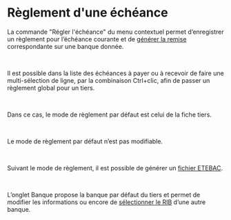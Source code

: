 # Règlement d'une échéance

La commande "Régler l'échéance" du menu contextuel permet 
 d’enregistrer un règlement pour l’échéance courante et de [générer 
 la remise](../../Remises/RemisesBanque.md) correspondante sur une banque donnée.


 


Il est possible dans la liste des échéances à payer ou à recevoir de 
 faire une multi-sélection de ligne, par la combinaison Ctrl+clic, afin 
 de passer un règlement global pour un tiers.


 


Dans ce cas, le mode de règlement par défaut est celui de la fiche tiers.


 


Le mode de règlement par défaut n’est pas modifiable.


 


Suivant le mode de règlement, il est possible de générer un [fichier 
 ETEBAC](../../Fichiers/ETEBAC/FichiersBancairesETEBAC.md).


 


L’onglet Banque propose la banque par défaut du tiers et permet de modifier 
 les informations ou encore de [sélectionner 
 le RIB](../Receptionner/SelectionCoordonneesBancaires.md) d’une autre banque.


 






